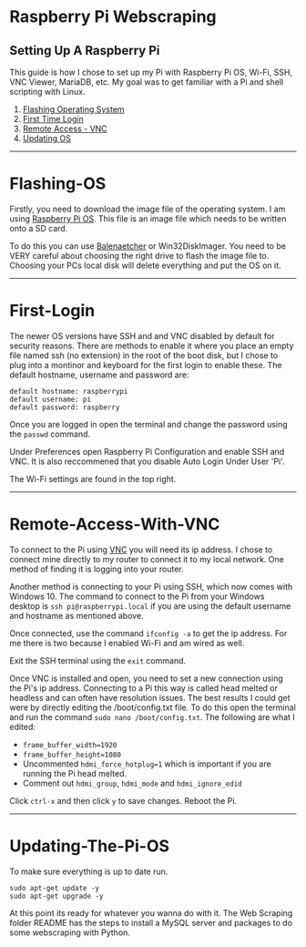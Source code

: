 # Raspberry Pi Webscraping

## Setting Up A Raspberry Pi
This guide is how I chose to set up my Pi with Raspberry Pi OS, Wi-Fi, SSH, VNC Viewer, MariaDB, etc. My goal was to get familiar with a Pi and shell scripting with Linux. 


1. [Flashing Operating System](#Flashing-OS)
2. [First Time Login](#First-Login)
3. [Remote Access - VNC](#Remote-Access-With-VNC)
4. [Updating OS](#Updating-The-Pi-OS)

----------------------------------------------------------------

# Flashing-OS
Firstly, you need to download the image file of the operating system. I am using [Raspberry Pi OS](https://www.raspberrypi.org/software/operating-systems/). This file is an image file which needs to be written onto a SD card.

To do this you can use [Balenaetcher](https://www.balena.io/etcher/) or Win32DiskImager. You need to be VERY careful about choosing the right drive to flash the image file to. Choosing your PCs local disk will delete everything and put the OS on it. 

----------------------------------------------------------------

# First-Login
The newer OS versions have SSH and and VNC disabled by default for security reasons. There are methods to enable it where you place an empty file named ssh (no extension) in the root of the boot disk, but I chose to plug into a montinor and keyboard for the first login to enable these. The default hostname, username and password are:

```
default hostname: raspberrypi
default username: pi
default password: raspberry
```

Once you are logged in open the terminal and change the password using the `passwd` command. 

Under Preferences open Raspberry Pi Configuration and enable SSH and VNC. It is also reccommened that you disable Auto Login Under User 'Pi'.

The Wi-Fi settings are found in the top right.  

----------------------------------------------------------------

# Remote-Access-With-VNC
To connect to the Pi using [VNC](https://www.realvnc.com/en/) you will need its ip address. I chose to connect mine directly to my router to connect it to my local network. One method of finding it is logging into your router. 

Another method is connecting to your Pi using SSH, which now comes with Windows 10. The command to connect to the Pi from your Windows desktop is `ssh pi@raspberrypi.local` if you are using the default username and hostname as mentioned above.

Once connected, use the command `ifconfig -a` to get the ip address. For me there is two because I enabled Wi-Fi and am wired as well. 

Exit the SSH terminal using the `exit` command. 

Once VNC is installed and open, you need to set a new connection using the Pi's ip address. Connecting to a Pi this way is called head melted or headless and can often have resolution issues. The best results I could get were by directly editing the /boot/config.txt file. To do this open the terminal and run the command `sudo nano /boot/config.txt`. The following are what I edited:

* `frame_buffer_width=1920` 
* `frame_buffer_height=1080`
* Uncommented `hdmi_force_hotplug=1` which is important if you are running the Pi head melted. 
* Comment out `hdmi_group`, `hdmi_mode` and `hdmi_ignore_edid`

Click `ctrl-x` and then click `y` to save changes. Reboot the Pi. 

----------------------------------------------------------------

# Updating-The-Pi-OS
To make sure everything is up to date run.

```
sudo apt-get update -y
sudo apt-get upgrade -y
```

At this point its ready for whatever you wanna do with it. The Web Scraping folder README has the steps to install a MySQL server and packages to do some webscraping with Python. 

